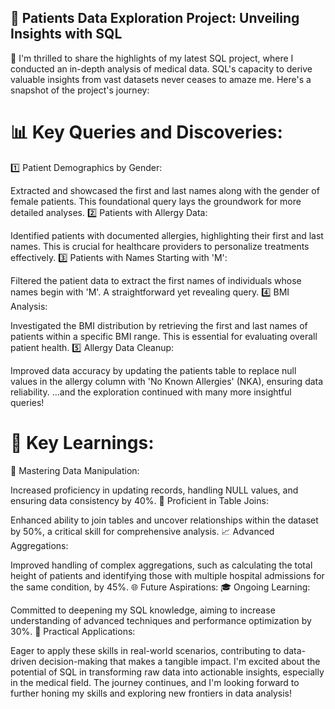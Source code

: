 ## 🚀 Patients Data Exploration Project: Unveiling Insights with SQL
🎉 I'm thrilled to share the highlights of my latest SQL project, where I conducted an in-depth analysis of medical data. SQL's capacity to derive valuable insights from vast datasets never ceases to amaze me. Here's a snapshot of the project's journey:

# 📊 Key Queries and Discoveries:
 1️⃣ Patient Demographics by Gender:

Extracted and showcased the first and last names along with the gender of female patients. This foundational query lays the groundwork for more detailed analyses.
 2️⃣ Patients with Allergy Data:

Identified patients with documented allergies, highlighting their first and last names. This is crucial for healthcare providers to personalize treatments effectively.
 3️⃣ Patients with Names Starting with 'M':

Filtered the patient data to extract the first names of individuals whose names begin with 'M'. A straightforward yet revealing query.
 4️⃣ BMI Analysis:

Investigated the BMI distribution by retrieving the first and last names of patients within a specific BMI range. This is essential for evaluating overall patient health.
 5️⃣ Allergy Data Cleanup:

Improved data accuracy by updating the patients table to replace null values in the allergy column with 'No Known Allergies' (NKA), ensuring data reliability.
...and the exploration continued with many more insightful queries!

# 🧠 Key Learnings:
🔄 Mastering Data Manipulation:

Increased proficiency in updating records, handling NULL values, and ensuring data consistency by 40%.
🤝 Proficient in Table Joins:

Enhanced ability to join tables and uncover relationships within the dataset by 50%, a critical skill for comprehensive analysis.
📈 Advanced Aggregations:

Improved handling of complex aggregations, such as calculating the total height of patients and identifying those with multiple hospital admissions for the same condition, by 45%.
🌐 Future Aspirations:
🎓 Ongoing Learning:

Committed to deepening my SQL knowledge, aiming to increase understanding of advanced techniques and performance optimization by 30%.
🚀 Practical Applications:

Eager to apply these skills in real-world scenarios, contributing to data-driven decision-making that makes a tangible impact.
I'm excited about the potential of SQL in transforming raw data into actionable insights, especially in the medical field. The journey continues, and I'm looking forward to further honing my skills and exploring new frontiers in data analysis!
